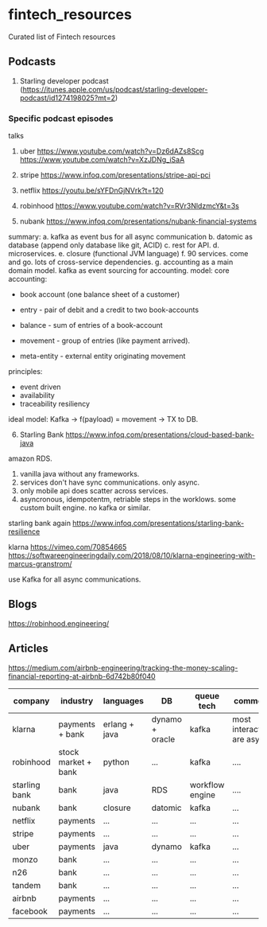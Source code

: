 # fintech_resources
Curated list of Fintech resources


## Podcasts

1. Starling developer podcast (https://itunes.apple.com/us/podcast/starling-developer-podcast/id1274198025?mt=2)


### Specific podcast episodes

talks

1. uber
https://www.youtube.com/watch?v=Dz6dAZs8Scg
https://www.youtube.com/watch?v=XzJDNg_iSaA

2. stripe
https://www.infoq.com/presentations/stripe-api-pci

3. netflix
https://youtu.be/sYFDnGjNVrk?t=120

4. robinhood
https://www.youtube.com/watch?v=RVr3NldzmcY&t=3s

5. nubank
https://www.infoq.com/presentations/nubank-financial-systems

summary:
a. kafka as event bus for all async communication
b. datomic as database (append only database like git, ACID)
c. rest for API.
d. microservices.
e. closure (functional JVM language)
f. 90 services. come and go. lots of cross-service dependencies.
g. accounting as a main domain model. kafka as event sourcing for accounting.
model:
core accounting:
- book account (one balance sheet of a customer)
- entry - pair of debit and a credit to two book-accounts
- balance - sum of entries of a book-account

- movement - group of entries (like payment arrived).
- meta-entity - external entity originating movement


principles:
- event driven
- availability
- traceability
resiliency

ideal model:
Kafka -> f(payload) = movement -> TX to DB.

6. Starling Bank
https://www.infoq.com/presentations/cloud-based-bank-java

amazon RDS.

1. vanilla java without any frameworks.
2. services don't have sync communications. only async.
3. only mobile api does scatter across services.
4. asyncronous, idempotentm, retriable steps in the worklows. some custom built engine. no kafka or similar.


starling bank again
https://www.infoq.com/presentations/starling-bank-resilience


klarna
https://vimeo.com/70854665
https://softwareengineeringdaily.com/2018/08/10/klarna-engineering-with-marcus-granstrom/

use Kafka for all async communications. 



## Blogs
https://robinhood.engineering/

## Articles
https://medium.com/airbnb-engineering/tracking-the-money-scaling-financial-reporting-at-airbnb-6d742b80f040




| company | industry | languages | DB | queue tech | comments |
| --- | --- | --- | --- | --- | --- | 
| klarna  | payments + bank | erlang + java | dynamo + oracle | kafka | most interactions are async |
| robinhood  | stock market + bank | python | ...  | kafka | ....  |
| starling bank  | bank | java | RDS  | workflow engine | ....  |
| nubank | bank | closure | datomic | kafka | ... |
| netflix | payments | ... | ... | ... | ... |
| stripe | payments | ... | ... | ... | ... |
| uber | payments | java | dynamo | kafka | ... |
| monzo | bank | ... | ... | ... | ... |
| n26 | bank | ... | ... | ... | ... |
| tandem | bank | ... | ... | ... | ... |
| airbnb | payments | ... | ... | ... | ... |
| facebook | payments | ... | ... | ... | ... |
